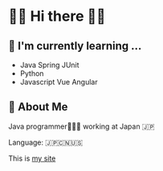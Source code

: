 # 👋👋 Hi there 👯👯

## 🌱 I'm currently learning ...

* Java Spring JUnit
* Python
* Javascript Vue Angular

## 💬 About Me
Java programmer🧑🏻‍💻 working at Japan 🇯🇵

Language: 🇯🇵🇨🇳🇺🇸

This is [my site](http://xsun4231.github.io)

<!--
**Null-PE/Null-PE** is a ✨ _special_ ✨ repository because its `README.md` (this file) appears on your GitHub profile.

Here are some ideas to get you started:

- 🔭 I’m currently working on ...
- 🌱 I’m currently learning ...
- 👯 I’m looking to collaborate on ...
- 🤔 I’m looking for help with ...
- 💬 Ask me about ...
- 📫 How to reach me: ...
- 😄 Pronouns: ...
- ⚡ Fun fact: ...
-->

